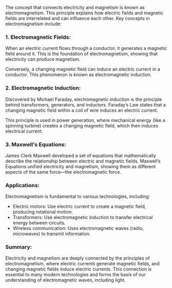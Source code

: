 The concept that connects electricity and magnetism is known as electromagnetism. This principle explains how electric fields and magnetic fields are interrelated and can influence each other. Key concepts in electromagnetism include:

### 1. Electromagnetic Fields:

When an electric current flows through a conductor, it generates a magnetic field around it. This is the foundation of electromagnetism, showing that electricity can produce magnetism.

Conversely, a changing magnetic field can induce an electric current in a conductor. This phenomenon is known as electromagnetic induction.

### 2. Electromagnetic Induction:

Discovered by Michael Faraday, electromagnetic induction is the principle behind transformers, generators, and inductors. Faraday’s Law states that a changing magnetic field within a coil of wire induces an electric current.

This principle is used in power generation, where mechanical energy (like a spinning turbine) creates a changing magnetic field, which then induces electrical current.

### 3. Maxwell's Equations:

James Clerk Maxwell developed a set of equations that mathematically describe the relationship between electric and magnetic fields. Maxwell’s Equations unified electricity and magnetism, showing them as different aspects of the same force—the electromagnetic force.

### Applications:

Electromagnetism is fundamental to various technologies, including:

- Electric motors: Use electric current to create a magnetic field, producing rotational motion.
- Transformers: Use electromagnetic induction to transfer electrical energy between circuits.
- Wireless communication: Uses electromagnetic waves (radio, microwaves) to transmit information.

### Summary:

Electricity and magnetism are deeply connected by the principles of electromagnetism, where electric currents generate magnetic fields, and changing magnetic fields induce electric currents. This connection is essential to many modern technologies and forms the basis of our understanding of electromagnetic waves, including light.

